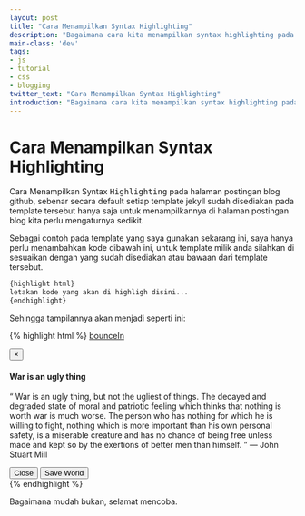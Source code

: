 ```yaml
---
layout: post
title: "Cara Menampilkan Syntax Highlighting"
description: "Bagaimana cara kita menampilkan syntax highlighting pada halaman postingan blog github."
main-class: 'dev'
tags:
- js
- tutorial
- css
- blogging
twitter_text: "Cara Menampilkan Syntax Highlighting"
introduction: "Bagaimana cara kita menampilkan syntax highlighting pada halaman postingan blog github."
---
```


# Cara Menampilkan Syntax Highlighting

Cara Menampilkan Syntax <kbd>Highlighting</kbd> pada halaman postingan blog github, sebenar secara default setiap template jekyll sudah disediakan pada template tersebut hanya saja untuk menampilkannya di halaman postingan blog kita perlu mengaturnya sedikit.

Sebagai contoh pada template yang saya gunakan sekarang ini, saya hanya perlu menambahkan kode dibawah ini, untuk template milik anda silahkan di sesuaikan dengan yang sudah disediakan atau bawaan dari template tersebut. 

```javascript
{highlight html}
letakan kode yang akan di highligh disini...
{endhighlight}
```

Sehingga tampilannya akan menjadi seperti ini:

{% highlight html %}
<a href="#costumModal10" role="button" class="btn btn-default" data-toggle="modal">
            bounceIn
        </a>
        <div id="costumModal10" class="modal" data-easein="bounceIn"  tabindex="-1" role="dialog" aria-labelledby="costumModalLabel" aria-hidden="true">
            <div class="modal-dialog">
                <div class="modal-content">
                    <div class="modal-header">
                        <button type="button" class="close" data-dismiss="modal" aria-hidden="true">
                            ×
                        </button>
                        <h4 class="modal-title">
                            War is an ugly thing
                        </h4>
                    </div>
                    <div class="modal-body">
                        <p>
                            “ War is an ugly thing, but not the ugliest of things. The decayed and degraded state of moral and patriotic feeling which thinks that nothing is worth war is much worse. The person who has nothing for which he is willing to fight, nothing which is more important than his own personal safety, is a miserable creature and has no chance of being free unless made and kept so by the exertions of better men than himself. ” — John Stuart Mill
                        </p>
                    </div>
                    <div class="modal-footer">
                        <button class="btn btn-default" data-dismiss="modal" aria-hidden="true">
                            Close
                        </button>
                        <button class="btn btn-primary">
                            Save World
                        </button>
                    </div>
                </div>
            </div>
        </div>
{% endhighlight %}

Bagaimana mudah bukan, selamat mencoba.
